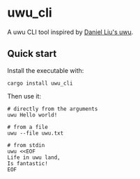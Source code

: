 # uwu_cli

A uwu CLI tool inspired by [Daniel Liu's uwu](https://github.com/Daniel-Liu-c0deb0t/uwu).

## Quick start

Install the executable with:

```shell
cargo install uwu_cli
```

Then use it:

```shell
# directly from the arguments
uwu Hello world!

# from a file
uwu --file uwu.txt

# from stdin
uwu <<EOF
Life in uwu land,
Is fantastic!
EOF
```
